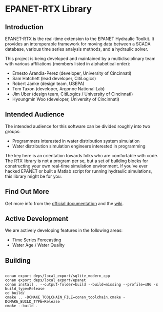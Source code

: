 EPANET-RTX Library
==================

Introduction
------------
EPANET-RTX is the real-time extension to the EPANET Hydraulic Toolkit. It provides an interoperable framework for moving data between a SCADA database, various time series analysis methods, and a hydraulic solver.

This project is being developed and maintained by a multidisciplinary team with various affiliations (members listed in alphabetical order):
 
 - Ernesto Arandia-Perez (developer, University of Cincinnati)
 - Sam Hatchett (lead developer, CitiLogics)
 - Robert Janke (design team, USEPA)
 - Tom Taxon (developer, Argonne National Lab)
 - Jim Uber (design team, CitiLogics / University of Cincinnati)
 - Hyoungmin Woo (developer, University of Cincinnati)
 
Intended Audience
-----------------
 The intended audience for this software can be divided roughly into two groups:
 
 - Programmers interested in water distribution system simulation
 - Water distribution simulation engineers interested in programming
 
 The key here is an orientation towards folks who are comfortable with code. The RTX library is not a program per se, but a set of building blocks for constructing your own real-time simulation environment. If you've ever hacked EPANET or built a Matlab script for running hydraulic simulations, this library might be for you.
 
Find Out More
------------------ 
Get more info from the [official documentation](http://OpenWaterAnalytics.github.com/epanet-rtx/) and the [wiki](https://github.com/OpenWaterAnalytics/epanet-rtx/wiki).

Active Development
------------------
We are actively developing features in the following areas:
- Time Series Forecasting
- Water Age / Water Quality


Building
--------

```

conan export deps/local_export/sqlite_modern_cpp
conan export deps/local_export/epanet
conan install . --output-folder=build --build=missing --profile=x86 -s build_type=Release
cd build/
cmake .. -DCMAKE_TOOLCHAIN_FILE=conan_toolchain.cmake -DCMAKE_BUILD_TYPE=Release
cmake --build .


```

